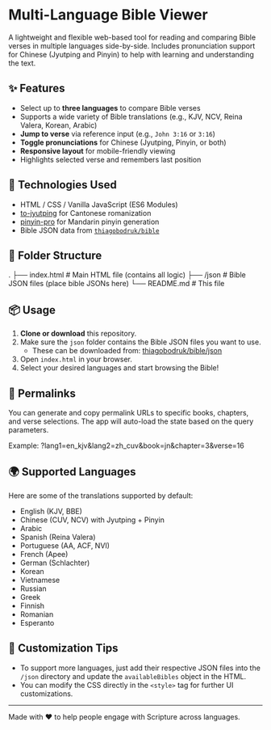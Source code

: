 # Multi-Language Bible Viewer

A lightweight and flexible web-based tool for reading and comparing Bible verses in multiple languages side-by-side. Includes pronunciation support for Chinese (Jyutping and Pinyin) to help with learning and understanding the text.

## ✨ Features

- Select up to **three languages** to compare Bible verses
- Supports a wide variety of Bible translations (e.g., KJV, NCV, Reina Valera, Korean, Arabic)
- **Jump to verse** via reference input (e.g., `John 3:16` or `3:16`)
- **Toggle pronunciations** for Chinese (Jyutping, Pinyin, or both)
- **Responsive layout** for mobile-friendly viewing
- Highlights selected verse and remembers last position

## 🧩 Technologies Used

- HTML / CSS / Vanilla JavaScript (ES6 Modules)
- [to-jyutping](https://github.com/Canop/to-jyutping) for Cantonese romanization
- [pinyin-pro](https://github.com/zh-lx/pinyin-pro) for Mandarin pinyin generation
- Bible JSON data from [`thiagobodruk/bible`](https://github.com/thiagobodruk/bible)

## 📁 Folder Structure
.
├── index.html # Main HTML file (contains all logic)
├── /json # Bible JSON files (place bible JSONs here)
└── README.md # This file


## 📦 Usage

1. **Clone or download** this repository.
2. Make sure the `json` folder contains the Bible JSON files you want to use.
   - These can be downloaded from: [thiagobodruk/bible/json](https://github.com/thiagobodruk/bible/tree/master/json)
3. Open `index.html` in your browser.
4. Select your desired languages and start browsing the Bible!

## 🔗 Permalinks

You can generate and copy permalink URLs to specific books, chapters, and verse selections. The app will auto-load the state based on the query parameters.

Example: ?lang1=en_kjv&lang2=zh_cuv&book=jn&chapter=3&verse=16


## 🌍 Supported Languages

Here are some of the translations supported by default:

- English (KJV, BBE)
- Chinese (CUV, NCV) with Jyutping + Pinyin
- Arabic
- Spanish (Reina Valera)
- Portuguese (AA, ACF, NVI)
- French (Apee)
- German (Schlachter)
- Korean
- Vietnamese
- Russian
- Greek
- Finnish
- Romanian
- Esperanto

## 🔧 Customization Tips

- To support more languages, just add their respective JSON files into the `/json` directory and update the `availableBibles` object in the HTML.
- You can modify the CSS directly in the `<style>` tag for further UI customizations.


---

Made with ❤️ to help people engage with Scripture across languages.
